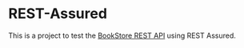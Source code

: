 # REST-Assured

This is a project to test the [BookStore REST API](https://demoqa.com/swagger/) using REST Assured.

